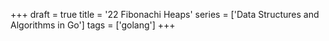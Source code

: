 +++
draft = true
title = '22 Fibonachi Heaps'
series = ['Data Structures and Algorithms in Go']
tags = ['golang']
+++